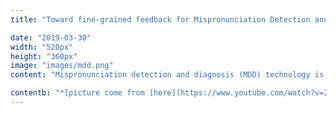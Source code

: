 ```yaml
---
title: "Toward fine-grained feedback for Mispronunciation Detection and Diagnosis"

date: "2019-03-30"
width: "520px"
height: "360px"
image: "images/mdd.png"
content: "Mispronunciation detection and diagnosis (MDD) technology is a key component of computer-assisted pronunciation training system (CAPT). The mainstream method is based on deep neural network automatic speech recognition. Many works and applications focus on the pronunciation score and neglect the meaningful feedback. We are going to deploy a system based on multi-model self-supervised learning for education toward fine-grained feedback, such as articulatory feedback. The CAPT system can be enhanced by providing articulatory feedback about the pronunciation error in addition to detecting and recognizing. We aim to develop deep learning based techniques to understand how human learn to speak a second language and in what way we can integrate automatic speech technology into this process. "

contentb: "*[picture come from [here](https://www.youtube.com/watch?v=Z_Q1tC1hN_A)]*"
---
```


